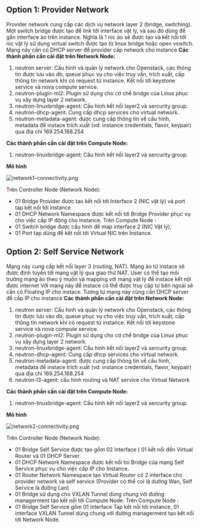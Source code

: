 ## Option 1: Provider Network
Provider network cung cấp các dịch vụ network layer 2 (bridge, switching). Một switch bridge được tạo để link tới interface vật lý, và sau đó dùng để gắn interface ảo trên instance. Nghĩa là 1 nic ảo sẽ được tạo và kết nối tới nic vật lý sử dụng virtual switch được tạo từ linux bridge hoặc open vswitch.
Mạng nãy cần có DHCP server để provider cấp network cho instance 
**Các thành phần cần cài đặt trên Network Node:**
1. neutron server: Cấu hình và quản lý network cho Openstack, các thông tin được lưu vào db, queue phục vụ cho việc truy vấn, trích xuất, cấp thông tin network khi có request từ instance. Kết nối tới keystone service và nova compute service.
2. neutron-plugin-ml2: Plugin sử dụng cho cơ chế bridge của Linux phục vụ xây dựng layer 2 network.
3. neutron-linuxbridge-agent: Cấu hình kết nối layer2 và sercurity group.
4. neutron-dhcp-agent: Cung cấp dhcp services cho virtual network.
5. neutron-metadata-agent: được cung cấp thông tin về cấu hình, metadata để instace trích xuất (vd: instance credentials, flavor, keypair) qua địa chỉ 169.254.168.254

**Các thành phần cần cài đặt trên Compute Node:**
1. neutron-linuxbridge-agent: Cấu hình kết nối layer2 và sercurity group.

**Mô hình**

![network1-connectivity.png](:/348c51f97e0f437492d7dfbf7c61bdd8)

Trên Controller Node (Network Node):
- 01 Bridge Provider được tạo kết nối tới Interface 2 (NIC vật lý) và port tap kết nối tới instance
- 01 DHCP Network Namespace được kết nối tới  Bridge Provider phục vụ cho việc cấp IP động cho Instance.
Trên Compute Node : 
- 01 Switch bridge được cấu hình để map interface 2 (NIC Vật lý),
- 01 Port tap dùng để kết nối tới Virtual NIC trên Instance.
## Option 2: Self Service Network
Mạng này cung cấp kết nối layer 3 (routing, NAT). Mạng ảo từ instace sẽ được định tuyến tới mạng vật lý qua giao thứ NAT. 
User có thể tạo môi trường mạng ảo theo ý muốn và mapping với mạng vật lý để instace kết nội được internet 
Với mạng này để instace có thể được truy cập từ bên ngoài sẽ cần có Floating IP cho instace.
Tương tự mạng này cũng cần DHCP server để cấp IP cho instance
**Các thành phần cần cài đặt trên Network Node:**
1. neutron server: Cấu hình và quản lý network cho Openstack, các thông tin được lưu vào db, queue phục vụ cho việc truy vấn, trích xuất, cấp thông tin network khi có request từ instance. Kết nối tới keystone service và nova compute service.
2. neutron-plugin-ml2: Plugin sử dụng cho cơ chế bridge của Linux phục vụ xây dựng layer 2 network.
3. neutron-linuxbridge-agent: Cấu hình kết nối layer2 và sercurity group.
4. neutron-dhcp-agent: Cung cấp dhcp services cho virtual network.
5. neutron-metadata-agent: được cung cấp thông tin về cấu hình, metadata để instace trích xuất (vd: instance credentials, flavor, keypair) qua địa chỉ 169.254.168.254
6. neutron-l3-agent: cấu hình routing và NAT service cho Virtual Network

**Các thành phần cần cài đặt trên Compute Node:**
1. neutron-linuxbridge-agent: Cấu hình kết nối layer2 và sercurity group.

**Mô hình**



![network2-connectivity.png](:/eca91b247c744d2bbd51f994585022c0)



Trên Controller Node (Network Node):
- 01 Bridge Self Service được tạo gồm 02 Interface ( 01 kết nối đến Virtual Router và 01 DHCP Server.
- 01 DHCP Network Namespace được kết nối toi Bridge của mạng Self Service phục vụ cho việc cấp IP cho Instance.
- 01 Router Network Namespace tạo Virtual Router có 2 interface cho provider network và self service (Provider có thể coi là dường Wan, Self Service là đường Lan)
- 01 Bridge sử dụng cho VXLAN Tunnel dùng chung với đường managerment tạo kết nối tới Compute Node.
Trên Compute Node : 
- 01 Bridge Self Service gồm 01 interface Tap kết nối tới instance, 01 interface VXLAN Tunnel dùng chung với đường managerment tạo kết nối tới Network Node.
